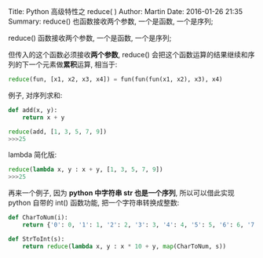Title: Python 高级特性之 reduce( )
Author: Martin
Date: 2016-01-26 21:35
Summary: reduce() 也函数接收两个参数, 一个是函数, 一个是序列;

reduce() 函数接收两个参数, 一个是函数, 一个是序列;

但传入的这个函数必须接收**两个参数**, reduce() 会把这个函数运算的结果继续和序列的下一个元素做**累积**运算, 相当于:
```python
reduce(fun, [x1, x2, x3, x4]) = fun(fun(fun(x1, x2), x3), x4)
```

例子, 对序列求和:
```python
def add(x, y):
    return x + y

reduce(add, [1, 3, 5, 7, 9])
>>>25
```

lambda 简化版:
```python
reduce(lambda x, y : x + y, [1, 3, 5, 7, 9])
>>>25
```

再来一个例子, 因为 **python 中字符串 str 也是一个序列**, 所以可以借此实现 python 自带的 int() 函数功能, 把一个字符串转换成整数:
```python
def CharToNum(i):
	return {'0': 0, '1': 1, '2': 2, '3': 3, '4': 4, '5': 5, '6': 6, '7': 7, '8': 8, '9': 9}[i]

def StrToInt(s):
	return reduce(lambda x, y : x * 10 + y, map(CharToNum, s))
```
